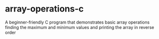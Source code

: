 # array-operations-c
A beginner-friendly C program that demonstrates basic array operations finding the maximum and minimum values and printing the array in reverse order

